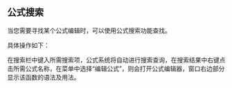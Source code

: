 ## 公式搜索

当您需要寻找某个公式编辑时，可以使用公式搜索功能查找。



具体操作如下：



在搜索栏中键入所需搜索项，公式系统将自动进行搜索查询，在搜索结果中右键点击所需公式名称，在菜单中选择“编辑公式”，则会打开公式编辑器，窗口右边部分显示该函数的语法及用法。